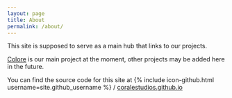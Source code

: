```yaml
---
layout: page
title: About
permalink: /about/
---
```


This site is supposed to serve as a main hub that links to our projects.

[Colore][] is our main project at the moment, other projects may be added
here in the future.

You can find the source code for this site at
{% include icon-github.html username=site.github_username %} / [coralestudios.github.io][]

[Colore]: http://colore.coralestudios.com
[coralestudios.github.io]: https://github.com/CoraleStudios/coralestudios.github.io
